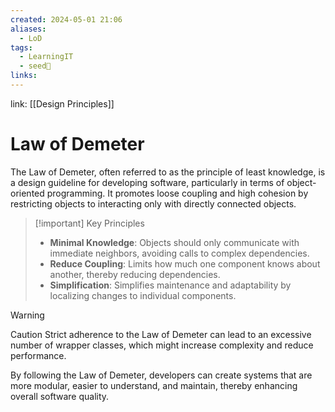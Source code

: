 ```yaml
---
created: 2024-05-01 21:06
aliases:
  - LoD
tags:
  - LearningIT
  - seed🌱
links:
---
```


link: [[Design Principles]]

# Law of Demeter

The Law of Demeter, often referred to as the principle of least knowledge, is a design guideline for developing software, particularly in terms of object-oriented programming. It promotes loose coupling and high cohesion by restricting objects to interacting only with directly connected objects.

> [!important] Key Principles
> 
> - **Minimal Knowledge**: Objects should only communicate with immediate neighbors, avoiding calls to complex dependencies.
> - **Reduce Coupling**: Limits how much one component knows about another, thereby reducing dependencies.
> - **Simplification**: Simplifies maintenance and adaptability by localizing changes to individual components.

> [!warning] 
> Caution Strict adherence to the Law of Demeter can lead to an excessive number of wrapper classes, which might increase complexity and reduce performance.

By following the Law of Demeter, developers can create systems that are more modular, easier to understand, and maintain, thereby enhancing overall software quality.

